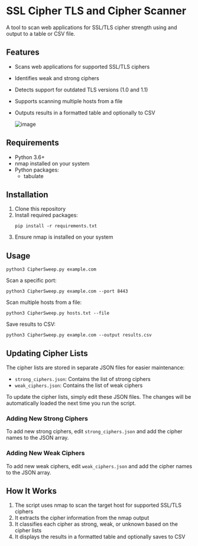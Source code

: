 # SSL Cipher TLS and Cipher Scanner

A tool to scan web applications for SSL/TLS cipher strength using and output to a table or CSV file.

## Features

- Scans web applications for supported SSL/TLS ciphers
- Identifies weak and strong ciphers
- Detects support for outdated TLS versions (1.0 and 1.1)
- Supports scanning multiple hosts from a file
- Outputs results in a formatted table and optionally to CSV

  ![image](https://github.com/user-attachments/assets/6594d93f-d826-4b67-876c-71e91ea4e84f)

## Requirements

- Python 3.6+
- nmap installed on your system
- Python packages: 
  - tabulate

## Installation

1. Clone this repository
2. Install required packages:
   ```
   pip install -r requirements.txt
   ```
3. Ensure nmap is installed on your system

## Usage

```
python3 CipherSweep.py example.com
```

Scan a specific port:
```
python3 CipherSweep.py example.com --port 8443
```

Scan multiple hosts from a file:
```
python3 CipherSweep.py hosts.txt --file
```

Save results to CSV:
```
python3 CipherSweep.py example.com --output results.csv
```

## Updating Cipher Lists

The cipher lists are stored in separate JSON files for easier maintenance:

- `strong_ciphers.json`: Contains the list of strong ciphers
- `weak_ciphers.json`: Contains the list of weak ciphers

To update the cipher lists, simply edit these JSON files. The changes will be automatically loaded the next time you run the script.

### Adding New Strong Ciphers

To add new strong ciphers, edit `strong_ciphers.json` and add the cipher names to the JSON array.

### Adding New Weak Ciphers

To add new weak ciphers, edit `weak_ciphers.json` and add the cipher names to the JSON array.

## How It Works

1. The script uses nmap to scan the target host for supported SSL/TLS ciphers
2. It extracts the cipher information from the nmap output
3. It classifies each cipher as strong, weak, or unknown based on the cipher lists
4. It displays the results in a formatted table and optionally saves to CSV
